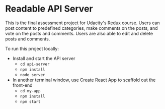 # Readable API Server

This is the final assessment project for Udacity's Redux course.
Users can post content to predefined categories, make comments on the posts, and vote on the posts and comments. Users are also able to edit and delete posts and comments.

To run this project locally:

* Install and start the API server
  * `cd api-server`
  * `npm install`
  * `node server`
* In another terminal window, use Create React App to scaffold out the front-end
  * `cd my-app`
  * `npm install`
  * `npm start`
